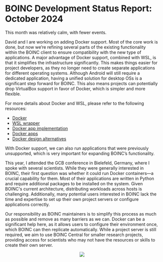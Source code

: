 # BOINC Development Status Report: October 2024

This month was relatively calm, with fewer events.

David and I are working on adding Docker support. Most of the core work is done, but now we’re refining several parts of the existing functionality within the BOINC client to ensure compatibility with the new type of applications. A major advantage of Docker support, combined with WSL, is that it simplifies the infrastructure significantly. This makes things easier for project developers, as they no longer need to create separate applications for different operating systems. Although Android will still require a dedicated application, having a unified solution for desktop OSs is a significant step forward for BOINC. This also means projects can potentially drop VirtualBox support in favor of Docker, which is simpler and more flexible.

For more details about Docker and WSL, please refer to the following resources:
- [Docker](https://github.com/BOINC/boinc/wiki/Docker)
- [WSL wrapper](https://github.com/BOINC/boinc/wiki/WSL-wrapper)
- [Docker app implementation](https://github.com/BOINC/boinc/wiki/Docker-app-implementation)
- [Docker apps](https://github.com/BOINC/boinc/wiki/Docker-apps)
- [Docker design alternatives](https://github.com/BOINC/boinc/wiki/Docker-design-alternatives)

With Docker support, we can also run applications that were previously unsupported, which is very important for expanding BOINC’s functionality.

This year, I attended the GCB conference in Bielefeld, Germany, where I spoke with several scientists. While they were generally interested in BOINC, their first question was whether it could run Docker containers—a crucial capability for them. Most of their applications are written in Python and require additional packages to be installed on the system. Given BOINC's current architecture, distributing workloads across hosts is challenging. Additionally, many potential users interested in BOINC lack the time and expertise to set up their own project servers or configure applications correctly.

Our responsibility as BOINC maintainers is to simplify this process as much as possible and remove as many barriers as we can. Docker can be a significant help here, as it allows users to configure their environment once, which BOINC can then replicate automatically. While a project server is still required, we aim to use BOINC Central for smaller research projects, providing access for scientists who may not have the resources or skills to create their own server.

<p align="center">
  <img src="https://blogger.googleusercontent.com/img/b/R29vZ2xl/AVvXsEisBMJT_YgkHZp95kwCM9XcmVKoswrp8X40WgY9_CnNuPGqxzgV4aAxpA3uVRWtr7kky_a2WbVtLJXXHWhjw1BiRBCKvNHytf5N0EEq6oqhJDX-aiSnMPKfVAGe8btMwifroxr3KlYlXHvT2PnY-CuWCSumvK6uY3_hT7VDEn8kgqI9V1ImFgP5KsjhtqWs/w502-h669/IMG_3682.HEIC"/>
</p>
